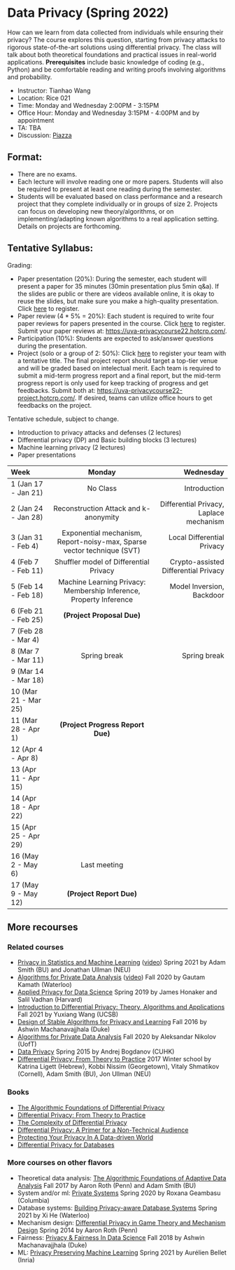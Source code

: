 
# Data Privacy (Spring 2022)

How can we learn from data collected from individuals while ensuring their privacy? The course explores this question, starting from privacy attacks to rigorous state-of-the-art solutions using differential privacy. The class will talk about both theoretical foundations and practical issues in real-world applications. **Prerequisites** include basic knowledge of coding (e.g., Python) and be comfortable reading and writing proofs involving algorithms and probability.


- Instructor: Tianhao Wang
- Location: Rice 021
- Time: Monday and Wednesday 2:00PM - 3:15PM
- Office Hour: Monday and Wednesday 3:15PM - 4:00PM and by appointment
- TA: TBA
- Discussion: [Piazza](piazza.com/virginia/spring2022/cs6501)

## Format:
- There are no exams.
- Each lecture will involve reading one or more papers. Students will also be required to present at least one reading during the semester.
- Students will be evaluated based on class performance and a research project that they complete individually or in groups of size 2. Projects can focus on developing new theory/algorithms, or on implementing/adapting known algorithms to a real application setting. Details on projects are forthcoming.

## Tentative Syllabus:




Grading: 
- Paper presentation (20%): During the semester, each student will present a paper for 35 minutes (30min presentation plus 5min q&a).  If the slides are public or there are videos available online, it is okay to reuse the slides, but make sure you make a high-quality presentation.  Click [here]() to register.
- Paper review (4 * 5% = 20%): Each student is required to write four paper reviews for papers presented in the course.  Click [here]() to register.  Submit your paper reviews at: https://uva-privacycourse22.hotcrp.com/.
- Participation (10%): Students are expected to ask/answer questions during the presentation.
- Project (solo or a group of 2: 50%): Click [here]() to register your team with a tentative title.  The final project report should target a top-tier venue and will be graded based on intelectual merit.  Each team is required to submit a mid-term progress report and a final report, but the mid-term progress report is only used for keep tracking of progress and get feedbacks.  Submit both at: https://uva-privacycourse22-project.hotcrp.com/.  If desired, teams can utilize office hours to get feedbacks on the project.  

Tentative schedule, subject to change.
- Introduction to privacy attacks and defenses (2 lectures)
- Differential privacy (DP) and Basic building blocks (3 lectures)
- Machine learning privacy (2 lectures)
- Paper presentations


| Week      | Monday | Wednesday     |
| :---        |    :----:   |          ---: |
| 1 (Jan 17 - Jan 21)     | No Class       | Introduction   |
| 2 (Jan 24 - Jan 28)  | Reconstruction Attack and k-anonymity        |   Differential Privacy, Laplace mechanism    |
| 3 (Jan 31 - Feb 4)  |  Exponential mechanism, Report-noisy-max, Sparse vector technique (SVT)       |   Local Differential Privacy    |
| 4 (Feb 7 - Feb 11)  |  Shuffler model of Differential Privacy       |    Crypto-assisted Differential Privacy   |
| 5 (Feb 14 - Feb 18)  |  Machine Learning Privacy: Membership Inference, Property Inference        |  Model Inversion, Backdoor    |
| 6 (Feb 21 - Feb 25)  | **(Project Proposal Due)**        |       |
| 7 (Feb 28 - Mar 4)  |         |       |
| 8 (Mar 7 - Mar 11)  |  Spring break       |  Spring break     |
| 9 (Mar 14 - Mar 18)  |         |       |
| 10 (Mar 21 - Mar 25)  |         |       |
| 11 (Mar 28 - Apr 1)  | **(Project Progress Report Due)**        |       |
| 12 (Apr 4 - Apr 8)  |         |       |
| 13 (Apr 11 - Apr 15)  |         |       |
| 14 (Apr 18 - Apr 22)  |         |       |
| 15 (Apr 25 - Apr 29)  |         |       |
| 16 (May 2 - May 6)  | Last meeting        |       |
| 17 (May 9 - May 12)  | **(Project Report Due)**        |       |


## More recourses
### Related courses
- [Privacy in Statistics and Machine Learning](https://dpcourse.github.io/schedule.html) ([video](https://drive.google.com/drive/folders/1Ds5KlyWrX93DeiQWrFLpBS0Zsk104bnd?usp=sharing)) Spring 2021 by Adam Smith (BU) and Jonathan Ullman (NEU) 
- [Algorithms for Private Data Analysis](http://www.gautamkamath.com/CS860-fa2020.html) ([video](https://www.youtube.com/playlist?list=PLmd_zeMNzSvRRNpoEWkVo6QY_6rR3SHjp)) Fall 2020 by Gautam Kamath (Waterloo) 
- [Applied Privacy for Data Science](http://people.seas.harvard.edu/~salil/cs208/spring19/) Spring 2019 by James Honaker and Salil Vadhan (Harvard)
- [Introduction to Differential Privacy: Theory, Algorithms and Applications](https://sites.cs.ucsb.edu/~yuxiangw/classes/DPCourse-2021Fall/) Fall 2021 by Yuxiang Wang (UCSB)
- [Design of Stable Algorithms for Privacy and Learning](https://courses.cs.duke.edu//fall16/compsci590.3/) Fall 2016 by Ashwin Machanavajjhala (Duke)
- [Algorithms for Private Data Analysis](http://www.cs.toronto.edu/~anikolov/CSC2412F20/CSC2412.html) Fall 2020 by Aleksandar Nikolov (UofT)
- [Data Privacy](http://www.cse.cuhk.edu.hk/~andrejb/csci5520/) Spring 2015 by Andrej Bogdanov (CUHK)
- [Differential Privacy: From Theory to Practice](http://cyber.biu.ac.il/event/the-7th-biu-winter-school/) 2017 Winter school by Katrina Ligett (Hebrew), Kobbi Nissim (Georgetown), Vitaly Shmatikov (Cornell), Adam Smith (BU), Jon Ullman (NEU)


### Books
- [The Algorithmic Foundations of Differential Privacy](https://www.cis.upenn.edu/~aaroth/Papers/privacybook.pdf)
- [Differential Privacy: From Theory to Practice](https://www.morganclaypool.com/doi/pdf/10.2200/S00735ED1V01Y201609SPT018)
- [The Complexity of Differential Privacy](https://privacytools.seas.harvard.edu/files/privacytools/files/complexityprivacy_1_01.pdf)
- [Differential Privacy: A Primer for a Non-Technical Audience](https://salil.seas.harvard.edu/files/salil/files/differential_privacy_primer_nontechnical_audience.pdf)
- [Protecting Your Privacy In A Data-driven World](https://www.clairemckaybowen.com/book.html)
- [Differential Privacy for Databases](https://dpfordb.github.io/)


### More courses on other flavors
- Theoretical data analysis: [The Algorithmic Foundations of Adaptive Data Analysis](https://adaptivedataanalysis.com/lecture-schedule-and-notes/) Fall 2017 by Aaron Roth (Penn) and Adam Smith (BU) 
- System and/or ml: [Private Systems](https://systems.cs.columbia.edu/private-systems-class/) Spring 2020 by Roxana Geambasu (Columbia) 
- Database systems: [Building Privacy-aware Database Systems](https://cs.uwaterloo.ca/~xihe/cs848/) Spring 2021 by Xi He (Waterloo) 
- Mechanism design: [Differential Privacy in Game Theory and Mechanism Design](https://www.cis.upenn.edu/~aaroth/courses/gametheoryprivacyS14.html) Spring 2014 by Aaron Roth (Penn) 
- Fairness: [Privacy & Fairness In Data Science](https://sites.duke.edu/cs590f18privacyfairness/schedule/) Fall 2018 by Ashwin Machanavajjhala (Duke) 
- ML: [Privacy Preserving Machine Learning](http://researchers.lille.inria.fr/abellet/teaching/private_machine_learning_course.html) Spring 2021 by Aurélien Bellet (Inria) 